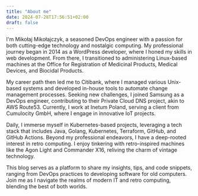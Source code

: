 ```yaml
---
title: "About me"
date: 2024-07-28T17:56:51+02:00
draft: false
---
```


I'm Mikołaj Mikołajczyk, a seasoned DevOps engineer with a passion for both cutting-edge technology and nostalgic computing. My professional journey began in 2014 as a WordPress developer, where I honed my skills in web development. From there, I transitioned to administering Linux-based machines at the Office for Registration of Medicinal Products, Medical Devices, and Biocidal Products.

My career path then led me to Citibank, where I managed various Unix-based systems and developed in-house tools to automate change management processes. Seeking new challenges, I joined Samsung as a DevOps engineer, contributing to their Private Cloud DNS project, akin to AWS Route53. Currently, I work at Inetum Poland, serving a client from Cumulocity GmbH, where I engage in innovative IoT projects.

Daily, I immerse myself in Kubernetes-based projects, leveraging a tech stack that includes Java, Golang, Kubernetes, Terraform, GitHub, and GitHub Actions. Beyond my professional endeavors, I have a deep-rooted interest in retro computing. I enjoy tinkering with retro-inspired machines like the Agon Light and Commander X16, reliving the charm of vintage technology.

This blog serves as a platform to share my insights, tips, and code snippets, ranging from DevOps practices to developing software for old computers. Join me as I navigate the realms of modern IT and retro computing, blending the best of both worlds.